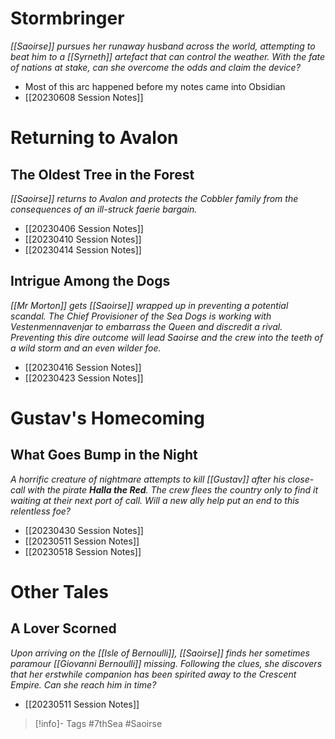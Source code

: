 # Stormbringer
*[[Saoirse]] pursues her runaway husband across the world, attempting to beat him to a [[Syrneth]] artefact that can control the weather.  With the fate of nations at stake, can she overcome the odds and claim the device?*
- Most of this arc happened before my notes came into Obsidian
- [[20230608 Session Notes]]
# Returning to Avalon
## The Oldest Tree in the Forest
*[[Saoirse]] returns to Avalon and protects the Cobbler family from the consequences of an ill-struck faerie bargain.*
- [[20230406 Session Notes]]
- [[20230410 Session Notes]]
- [[20230414 Session Notes]]

## Intrigue Among the Dogs
*[[Mr Morton]] gets [[Saoirse]] wrapped up in preventing a potential scandal.  The Chief Provisioner of the Sea Dogs is working with Vestenmennavenjar to embarrass the Queen and discredit a rival.  Preventing this dire outcome will lead Saoirse and the crew into the teeth of a wild storm and an even wilder foe.*
- [[20230416 Session Notes]]
- [[20230423 Session Notes]]

# Gustav's Homecoming
## What Goes Bump in the Night
*A horrific creature of nightmare attempts to kill [[Gustav]] after his close-call with the pirate **Halla the Red**.  The crew flees the country only to find it waiting at their next port of call.  Will a new ally help put an end to this relentless foe?*
- [[20230430 Session Notes]]
- [[20230511 Session Notes]]
- [[20230518 Session Notes]]

# Other Tales
## A Lover Scorned
*Upon arriving on the [[Isle of Bernoulli]], [[Saoirse]] finds her sometimes paramour [[Giovanni Bernoulli]] missing.  Following the clues, she discovers that her erstwhile companion has been spirited away to the Crescent Empire.  Can she reach him in time?*
- [[20230511 Session Notes]]

> [!info]- Tags
> #7thSea #Saoirse 
